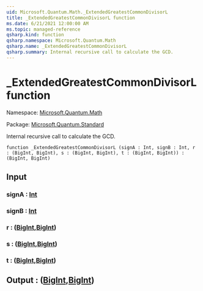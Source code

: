 ```yaml
---
uid: Microsoft.Quantum.Math._ExtendedGreatestCommonDivisorL
title: _ExtendedGreatestCommonDivisorL function
ms.date: 6/21/2021 12:00:00 AM
ms.topic: managed-reference
qsharp.kind: function
qsharp.namespace: Microsoft.Quantum.Math
qsharp.name: _ExtendedGreatestCommonDivisorL
qsharp.summary: Internal recursive call to calculate the GCD.
---
```


# _ExtendedGreatestCommonDivisorL function

Namespace: [Microsoft.Quantum.Math](xref:Microsoft.Quantum.Math)

Package: [Microsoft.Quantum.Standard](https://nuget.org/packages/Microsoft.Quantum.Standard)


Internal recursive call to calculate the GCD.

```qsharp
function _ExtendedGreatestCommonDivisorL (signA : Int, signB : Int, r : (BigInt, BigInt), s : (BigInt, BigInt), t : (BigInt, BigInt)) : (BigInt, BigInt)
```


## Input

### signA : [Int](xref:microsoft.quantum.qsharp.valueliterals#int-literals)




### signB : [Int](xref:microsoft.quantum.qsharp.valueliterals#int-literals)




### r : ([BigInt](xref:microsoft.quantum.qsharp.valueliterals#bigint-literals),[BigInt](xref:microsoft.quantum.qsharp.valueliterals#bigint-literals))




### s : ([BigInt](xref:microsoft.quantum.qsharp.valueliterals#bigint-literals),[BigInt](xref:microsoft.quantum.qsharp.valueliterals#bigint-literals))




### t : ([BigInt](xref:microsoft.quantum.qsharp.valueliterals#bigint-literals),[BigInt](xref:microsoft.quantum.qsharp.valueliterals#bigint-literals))





## Output : ([BigInt](xref:microsoft.quantum.qsharp.valueliterals#bigint-literals),[BigInt](xref:microsoft.quantum.qsharp.valueliterals#bigint-literals))

